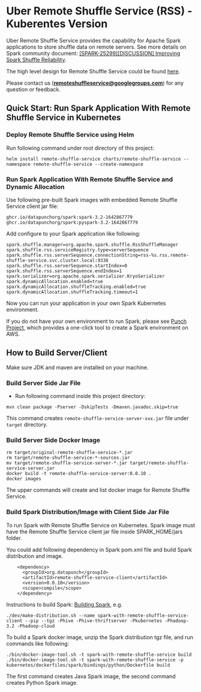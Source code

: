 # Uber Remote Shuffle Service (RSS) - Kuberentes Version

Uber Remote Shuffle Service provides the capability for Apache Spark applications to store shuffle data 
on remote servers. See more details on Spark community document: 
[[SPARK-25299][DISCUSSION] Improving Spark Shuffle Reliability](https://docs.google.com/document/d/1uCkzGGVG17oGC6BJ75TpzLAZNorvrAU3FRd2X-rVHSM/edit?ts=5e3c57b8).

The high level design for Remote Shuffle Service could be found [here](https://github.com/uber/RemoteShuffleService/blob/master/docs/server-high-level-design.md).

Please contact us (**remoteshuffleservice@googlegroups.com**) for any question or feedback.

## Quick Start: Run Spark Application With Remote Shuffle Service in Kubernetes

### Deploy Remote Shuffle Service using Helm

Run following command under root directory of this project:

```
helm install remote-shuffle-service charts/remote-shuffle-service --namespace remote-shuffle-service --create-namespace
```

### Run Spark Application With Remote Shuffle Service and Dynamic Allocation

Use following pre-built Spark images with embedded Remote Shuffle Service client jar file:

```
ghcr.io/datapunchorg/spark:spark-3.2-1642867779
ghcr.io/datapunchorg/spark:pyspark-3.2-1642867779
```

Add configure to your Spark application like following:

```
spark.shuffle.manager=org.apache.spark.shuffle.RssShuffleManager
spark.shuffle.rss.serviceRegistry.type=serverSequence
spark.shuffle.rss.serverSequence.connectionString=rss-%s.rss.remote-shuffle-service.svc.cluster.local:9338
spark.shuffle.rss.serverSequence.startIndex=0
spark.shuffle.rss.serverSequence.endIndex=1
spark.serializer=org.apache.spark.serializer.KryoSerializer
spark.dynamicAllocation.enabled=true
spark.dynamicAllocation.shuffleTracking.enabled=true
spark.dynamicAllocation.shuffleTracking.timeout=1
```

Now you can run your application in your own Spark Kubernetes environment.

If you do not have your own environment to run Spark, please see [Punch Project](https://github.com/datapunchorg/punch),
which provides a one-click tool to create a Spark environment on AWS.

## How to Build Server/Client

Make sure JDK and maven are installed on your machine.

### Build Server Side Jar File

- Run following command inside this project directory: 

```
mvn clean package -Pserver -DskipTests -Dmaven.javadoc.skip=true
```

This command creates `remote-shuffle-service-server-xxx.jar` file under `target` directory.

### Build Server Side Docker Image

```
rm target/original-remote-shuffle-service-*.jar
rm target/remote-shuffle-service-*-sources.jar
mv target/remote-shuffle-service-server-*.jar target/remote-shuffle-service-server.jar
docker build -t remote-shuffle-service-server:0.0.10 .
docker images
```

The upper commands will create and list docker image for Remote Shuffle Service.

### Build Spark Distribution/Image with Client Side Jar File

To run Spark with Remote Shuffle Service on Kubernetes. Spark image must have the Remote Shuffle Service client jar file inside SPARK_HOME/jars folder.

You could add following dependency in Spark pom.xml file and build Spark distribution and image.

```
    <dependency>
      <groupId>org.datapunch</groupId>
      <artifactId>remote-shuffle-service-client</artifactId>
      <version>0.0.10</version>
      <scope>compile</scope>
    </dependency>
```

Instructions to build Spark: [Building Spark](https://spark.apache.org/docs/latest/building-spark.html), e.g.

```
./dev/make-distribution.sh --name spark-with-remote-shuffle-service-client --pip --tgz -Phive -Phive-thriftserver -Pkubernetes -Phadoop-3.2 -Phadoop-cloud
```

To build a Spark docker image, unzip the Spark distribution tgz file, and run commands like 
following:

```
./bin/docker-image-tool.sh -t spark-with-remote-shuffle-service build
./bin/docker-image-tool.sh -t spark-with-remote-shuffle-service -p kubernetes/dockerfiles/spark/bindings/python/Dockerfile build
```

The first command creates Java Spark image, the second command creates Python Spark image.

